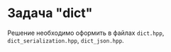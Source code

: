 # Задача "dict"

Решение необходимо оформить в файлах `dict.hpp`, `dict_serialization.hpp`, `dict_json.hpp`.
